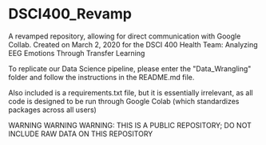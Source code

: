 # DSCI400_Revamp
A revamped repository, allowing for direct communication with Google Collab.
Created on March 2, 2020 for the DSCI 400 Health Team: Analyzing EEG Emotions Through Transfer Learning

To replicate our Data Science pipeline, please enter the "Data_Wrangling" folder
and follow the instructions in the README.md file.

Also included is a requirements.txt file, but it is essentially irrelevant, as all code is designed to be run through Google Colab (which standardizes packages across all users)

WARNING WARNING WARNING: THIS IS A PUBLIC REPOSITORY; 
DO NOT INCLUDE RAW DATA ON THIS REPOSITORY 

